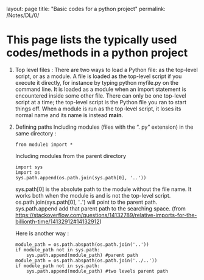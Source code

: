 layout: page
title: "Basic codes for a python project"
permalink: /Notes/DL/0/

# This page lists the typically used codes/methods in a python project

1. Top level files : 
    There are two ways to load a Python file: 
    as the top-level script, or as a module. 
    A file is loaded as the top-level script if you execute it directly, 
    for instance by typing python myfile.py on the command line. 
    It is loaded as a module when an import statement is encountered inside some other file. 
    There can only be one top-level script at a time; the top-level script is the Python file you ran to start things off.
    When a module is run as the top-level script, it loses its normal name and its name is instead __main__.
    
2. Defining paths
    Including modules (files with the “. py” extension) in the same directory : 
    ```
    from module1 import *
    ```
    Including modules from the parent directory 
    ```
    import sys
    import os
    sys.path.append(os.path.join(sys.path[0], '..'))
    ```
    sys.path[0] is the absolute path to the module without the file name. 
    It works both when the module is and is not the top-level script.
    os.path.join(sys.path[0], '..') will point to the parent path.
    sys.path.append add that parent path to the searching space.
    (from https://stackoverflow.com/questions/14132789/relative-imports-for-the-billionth-time/14132912#14132912)
    
    Here is another way : 
    ```
    module_path = os.path.abspath(os.path.join('..'))
    if module_path not in sys.path:
        sys.path.append(module_path) #parent path
    module_path = os.path.abspath(os.path.join('../..'))
    if module_path not in sys.path:
        sys.path.append(module_path) #two levels parent path
    ```
    
